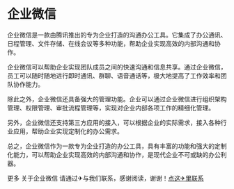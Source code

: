 # 企业微信

企业微信是一款由腾讯推出的专为企业打造的沟通办公工具。它集成了办公通讯、日程管理、文件存储、在线会议等多种功能，帮助企业实现高效的内部沟通和协作。

企业微信可以帮助企业实现团队成员之间的快速沟通和信息共享。通过企业微信，员工可以随时随地进行即时通讯、群聊、语音通话等，极大地提高了工作效率和团队协作能力。

除此之外，企业微信还具备强大的管理功能。企业可以通过企业微信进行组织架构管理、权限管理、审批流程管理等，实现对企业内部各项工作的精细化管理。

另外，企业微信还支持第三方应用的接入，可以根据企业的实际需求，接入各种行业应用，帮助企业实现定制化的办公需求。

总之，企业微信作为一款专为企业打造的办公工具，具有丰富的功能和强大的定制化能力，可以帮助企业实现高效的内部沟通和协作，是现代企业不可或缺的办公利器。

更多 关于企业微信 请通过✈与我们联系，感谢阅读，谢谢！[点这✈里联系](https://gg.k02.cc)